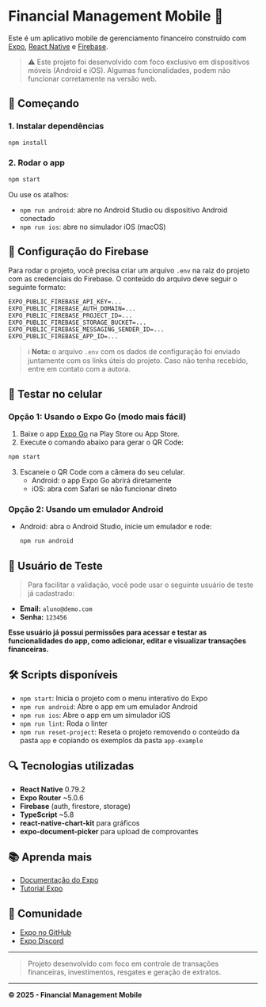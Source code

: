 # Financial Management Mobile 📱

Este é um aplicativo mobile de gerenciamento financeiro construído com [Expo](https://expo.dev), [React Native](https://reactnative.dev) e [Firebase](https://firebase.google.com/).

> ⚠️ Este projeto foi desenvolvido com foco exclusivo em dispositivos móveis (Android e iOS). Algumas funcionalidades, podem não funcionar corretamente na versão web.

## 🚀 Começando

### 1. Instalar dependências
```bash
npm install
```

### 2. Rodar o app
```bash
npm start
```

Ou use os atalhos:
- `npm run android`: abre no Android Studio ou dispositivo Android conectado
- `npm run ios`: abre no simulador iOS (macOS)

## 🔐 Configuração do Firebase
Para rodar o projeto, você precisa criar um arquivo `.env` na raiz do projeto com as credenciais do Firebase. O conteúdo do arquivo deve seguir o seguinte formato:

```env
EXPO_PUBLIC_FIREBASE_API_KEY=...
EXPO_PUBLIC_FIREBASE_AUTH_DOMAIN=...
EXPO_PUBLIC_FIREBASE_PROJECT_ID=...
EXPO_PUBLIC_FIREBASE_STORAGE_BUCKET=...
EXPO_PUBLIC_FIREBASE_MESSAGING_SENDER_ID=...
EXPO_PUBLIC_FIREBASE_APP_ID=...
```

> ℹ️ **Nota:** o arquivo `.env` com os dados de configuração foi enviado juntamente com os links úteis do projeto. Caso não tenha recebido, entre em contato com a autora.


## 📱 Testar no celular

### Opção 1: Usando o **Expo Go** (modo mais fácil)

1. Baixe o app [Expo Go](https://expo.dev/go) na Play Store ou App Store.
2. Execute o comando abaixo para gerar o QR Code:
```bash
npm start
```
3. Escaneie o QR Code com a câmera do seu celular.
   - Android: o app Expo Go abrirá diretamente
   - iOS: abra com Safari se não funcionar direto

### Opção 2: Usando um emulador Android
- Android: abra o Android Studio, inicie um emulador e rode:
  ```bash
  npm run android
  ```

## 👤 Usuário de Teste

> Para facilitar a validação, você pode usar o seguinte usuário de teste já cadastrado:

- **Email:** `aluno@demo.com`  
- **Senha:** `123456`

**Esse usuário já possui permissões para acessar e testar as funcionalidades do app, como adicionar, editar e visualizar transações financeiras.**

## 🛠 Scripts disponíveis
- `npm start`: Inicia o projeto com o menu interativo do Expo
- `npm run android`: Abre o app em um emulador Android
- `npm run ios`: Abre o app em um simulador iOS
- `npm run lint`: Roda o linter
- `npm run reset-project`: Reseta o projeto removendo o conteúdo da pasta `app` e copiando os exemplos da pasta `app-example`

## 🔍 Tecnologias utilizadas
- **React Native** 0.79.2
- **Expo Router** ~5.0.6
- **Firebase** (auth, firestore, storage)
- **TypeScript** ~5.8
- **react-native-chart-kit** para gráficos
- **expo-document-picker** para upload de comprovantes

## 📚 Aprenda mais
- [Documentação do Expo](https://docs.expo.dev/)
- [Tutorial Expo](https://docs.expo.dev/tutorial/introduction/)

## 👥 Comunidade
- [Expo no GitHub](https://github.com/expo/expo)
- [Expo Discord](https://chat.expo.dev)

---

> Projeto desenvolvido com foco em controle de transações financeiras, investimentos, resgates e geração de extratos.

---

**© 2025 - Financial Management Mobile**

